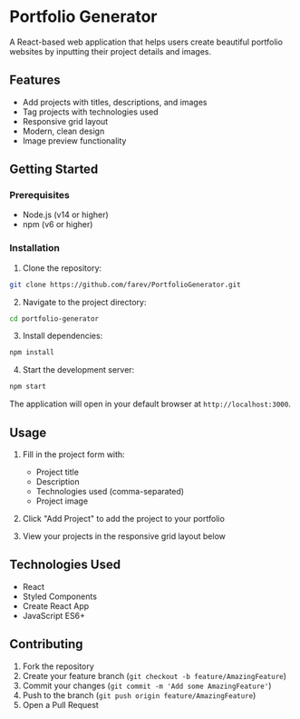 # Portfolio Generator

A React-based web application that helps users create beautiful portfolio websites by inputting their project details and images.

## Features

- Add projects with titles, descriptions, and images
- Tag projects with technologies used
- Responsive grid layout
- Modern, clean design
- Image preview functionality

## Getting Started

### Prerequisites

- Node.js (v14 or higher)
- npm (v6 or higher)

### Installation

1. Clone the repository:

```bash
git clone https://github.com/farev/PortfolioGenerator.git
```

2. Navigate to the project directory:

```bash
cd portfolio-generator
```

3. Install dependencies:

```bash
npm install
```

4. Start the development server:

```bash
npm start
```

The application will open in your default browser at `http://localhost:3000`.

## Usage

1. Fill in the project form with:
   - Project title
   - Description
   - Technologies used (comma-separated)
   - Project image

2. Click "Add Project" to add the project to your portfolio
3. View your projects in the responsive grid layout below

## Technologies Used

- React
- Styled Components
- Create React App
- JavaScript ES6+

## Contributing

1. Fork the repository
2. Create your feature branch (`git checkout -b feature/AmazingFeature`)
3. Commit your changes (`git commit -m 'Add some AmazingFeature'`)
4. Push to the branch (`git push origin feature/AmazingFeature`)
5. Open a Pull Request


